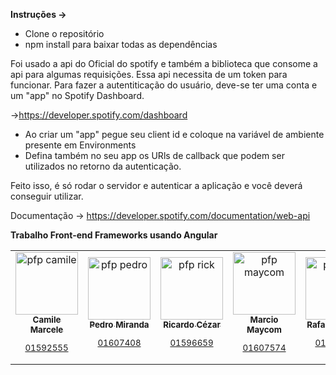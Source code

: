 **Instruções ->**
-  Clone o repositório 
- npm install para baixar todas as dependências

Foi usado a api do Oficial do spotify e também a biblioteca que consome a api para algumas requisições.
Essa api necessita de um token para funcionar. Para fazer a autentiticação do usuário, deve-se ter uma conta e um "app" no Spotify Dashboard. 

->https://developer.spotify.com/dashboard

- Ao criar um "app" pegue seu client id e coloque na variável de ambiente presente em Environments
- Defina também no seu app os URls de callback que podem ser utilizados no retorno da autenticação.

Feito isso, é só rodar o servidor e autenticar a aplicação e você deverá conseguir utilizar. 

Documentação -> https://developer.spotify.com/documentation/web-api

**Trabalho Front-end Frameworks usando Angular**
<table>
  <tr>
    <td align="center">
      <a href="https://github.com/camimcl" title="Perfil do GitHub">
        <img src="https://avatars.githubusercontent.com/u/143668626?v=4" width="100px;" alt="pfp camile"/><br>
        <sub>
          <b>Camile Marcele</b>
          <p>01592555</p>
        </sub>
      </a>
    </td>
    <td align="center">
      <a href="https://github.com/PedroMiranda243" title="Perfil do GitHub">
        <img src="https://avatars.githubusercontent.com/u/142632758?v=4" width="100px;" alt="pfp pedro"/><br>
        <sub>
          <b>Pedro Miranda</b>
          <p>01607408</p>
        </sub>
      </a>
    </td>
    <td align="center">
      <a href="https://github.com/RicardoAlmeida06" title="Perfil do GitHub">
        <img src="https://avatars.githubusercontent.com/u/142633316?v=4" width="100px;" alt="pfp rick"/><br>
        <sub>
          <b>Ricardo Cézar</b>
          <p>01596659</p>
        </sub>
      </a>
    </td>
    <td align="center">
      <a href="https://github.com/mihaeldatoman" title="Perfil do GitHub">
        <img src="https://avatars.githubusercontent.com/u/140518477?v=4" width="100px;" alt="pfp maycom"/><br>
        <sub>
          <b>Marcio Maycom</b>
          <p>01607574</p>
        </sub>
      </a>
    </td>
    <td align="center">
      <a href="https://github.com/RAM2252" title="Perfil do GitHub">
        <img src="https://avatars.githubusercontent.com/u/138143680?v=4" width="100px;" alt="pfp rafa"/><br>
        <sub>
          <b>Rafael Antônio</b>
          <p>01604007</p>
        </sub>
      </a>
    </td>
  </tr>
</table>
